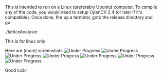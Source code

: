 This is intended to run on a Linux (preferably Ubuntu) computer. To compile any of the code, you would need to setup OpenCV 2.4 (or later if it's compatible). Once done, fire up a terminal, goto the release directory and go

./latticeAnalyser

This is for linux only

Here are (more) screenshots
![Under Progress](snapshot12.png "Avg Kinetic Energy Graph")
![Under Progress](snapshot10.png "Atan2 and Graphs added")
![Under Progress](snapshot6.png "temperature interface added")
![Under Progress](snapshot5.png "Almost final version for the vision part")
![Under Progress](snapshot3.png "Dipole Algorithm partially running")
![Under Progress](snapshot2.png "Proof of Concept: Screenshot")
![Under Progress](snapshot1.png "Proof of Concept: Screenshot")

Good luck!